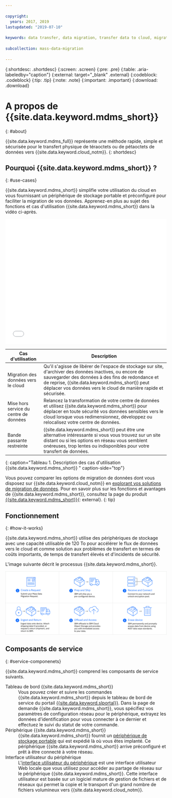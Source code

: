 ```yaml
---

copyright:
  years: 2017, 2019
lastupdated: "2019-07-10"

keywords: data transfer, data migration, transfer data to cloud, migrate data, migrate data to cloud, Mass Data Migration

subcollection: mass-data-migration

---
```


{:shortdesc: .shortdesc}
{:screen: .screen}
{:pre: .pre}
{:table: .aria-labeledby="caption"}
{:external: target="_blank" .external}
{:codeblock: .codeblock}
{:tip: .tip}
{:note: .note}
{:important: .important}
{:download: .download}

# A propos de {{site.data.keyword.mdms_short}}
{: #about}

{{site.data.keyword.mdms_full}} représente une méthode rapide, simple et sécurisée pour le transfert physique de téraoctets ou de pétaoctets de données vers {{site.data.keyword.cloud_notm}}.
{: shortdesc}

## Pourquoi {{site.data.keyword.mdms_short}} ?
{: #use-cases}

{{site.data.keyword.mdms_short}} simplifie votre utilisation du cloud en vous fournissant un périphérique de stockage portable et préconfiguré pour faciliter la migration de vos données. Apprenez-en plus au sujet des fonctions et cas d'utilisation {{site.data.keyword.mdms_short}} dans la vidéo ci-après.

<iframe class="embed-responsive-item" id="youtubeplayer" title="Mass Data Migration offre un moyen rapide, simple et sécurisé de transférer des données vers IBM Cloud" type="text/html" width="100%" height="390" src="//www.youtube.com/embed/eNSlUoswvss?rel=0" frameborder="0" webkitallowfullscreen mozallowfullscreen allowfullscreen> </iframe>


| Cas d'utilisation| Description |
| --- | --- |
| Migration des données vers le cloud | Qu'il s'agisse de libérer de l'espace de stockage sur site, d'archiver des données inactives, ou encore de sauvegarder des données à des fins de redondance et de reprise, {{site.data.keyword.mdms_short}} peut déplacer vos données vers le cloud de manière rapide et sécurisée. |
| Mise hors service du centre de données | Relancez la transformation de votre centre de données et utilisez {{site.data.keyword.mdms_short}} pour déplacer en toute sécurité vos données sensibles vers le cloud lorsque vous redimensionnez, développez ou relocalisez votre centre de données. |
| Bande passante restreinte | {{site.data.keyword.mdms_short}} peut être une alternative intéressante si vous vous trouvez sur un site distant ou si les options en réseau vous semblent onéreuses, trop lentes ou indisponibles pour votre transfert de données. |
{: caption="Tableau 1. Description des cas d'utilisation {{site.data.keyword.mdms_short}} " caption-side="top"}

Vous pouvez comparer les options de migration de données dont vous disposez sur {{site.data.keyword.cloud_notm}} en [explorant vos solutions de migration de données](https://www.ibm.com/cloud/data-migration). Pour en savoir plus sur les fonctions et avantages de {{site.data.keyword.mdms_short}}, consultez la page du produit [{{site.data.keyword.mdms_short}}](https://www.ibm.com/cloud/mass-data-migration){: external}.
{: tip}

## Fonctionnement
{: #how-it-works}

{{site.data.keyword.mdms_short}} utilise des périphériques de stockage avec une capacité utilisable de 120 To pour accélérer le flux de données vers le cloud et comme solution aux problèmes de transfert en termes de coûts importants, de temps de transfert élevés et d'incidents de sécurité.

L'image suivante décrit le processus {{site.data.keyword.mdms_short}}.

![Description du processus Mass Data Migration.](images/mdms-workflow.png)

## Composants de service
{: #service-componenets}

{{site.data.keyword.mdms_short}} comprend les composants de service suivants.

<dl>
   <dt>Tableau de bord {{site.data.keyword.mdms_short}}</dt>
      <dd>Vous pouvez créer et suivre les commandes {{site.data.keyword.mdms_short}} depuis le tableau de bord de service du portail <a href="https://control.softlayer.com/" target="_blank" class="external">{{site.data.keyword.slportal}}</a>. Dans la page de demande {{site.data.keyword.mdms_short}}, vous spécifiez vos paramètres de configuration réseau pour le périphérique, extrayez les données d'identification pour vous connecter à ce dernier et effectuez le suivi du statut de votre commande. </dd>
   <dt>Périphérique {{site.data.keyword.mdms_short}}</dt>
      <dd>{{site.data.keyword.mdms_short}} fournit un <a href="/docs/infrastructure/mass-data-migration?topic=mass-data-migration-device-overview">périphérique de stockage portable</a> qui est expédié là où vous êtes implanté. Ce périphérique {{site.data.keyword.mdms_short}} arrive préconfiguré et prêt à être connecté à votre réseau.</dd>
   <dt>Interface utilisateur du périphérique</dt>
      <dd>L'<a href="/docs/infrastructure/mass-data-migration?topic=mass-data-migration-access-ui">interface utilisateur du périphérique</a> est une interface utilisateur Web locale que vous utilisez pour accéder au partage de réseau sur le périphérique {{site.data.keyword.mdms_short}}. Cette interface utilisateur est basée sur un logiciel mature de gestion de fichiers et de réseaux qui permet la copie et le transport d'un grand nombre de fichiers volumineux vers {{site.data.keyword.cloud_notm}}.</dd>
</dl>











